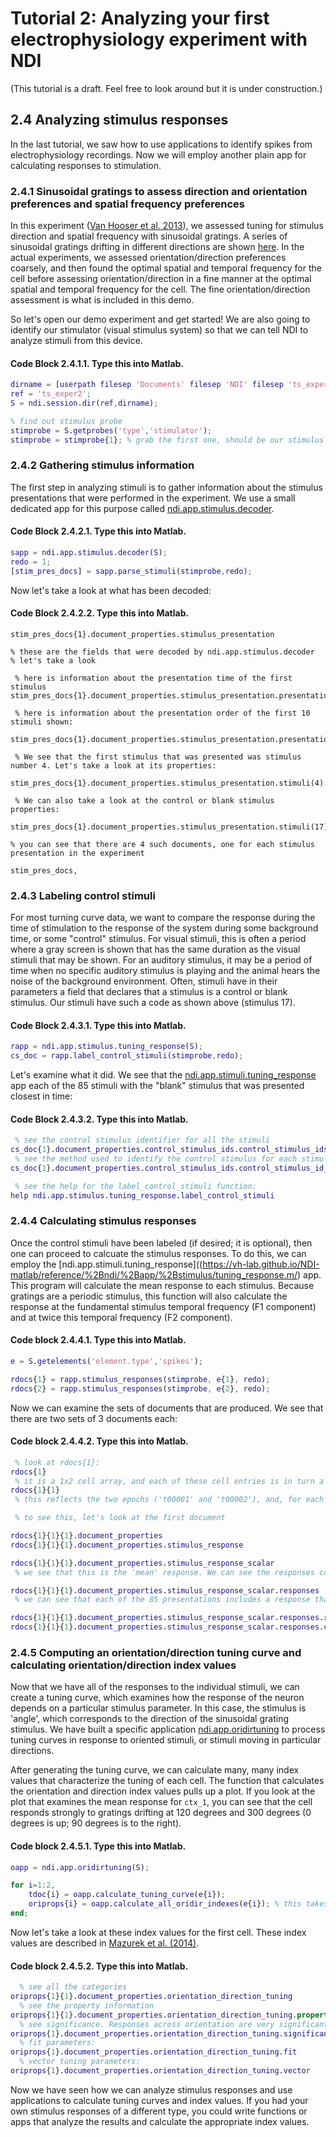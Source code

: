 # Tutorial 2: Analyzing your first electrophysiology experiment with NDI

(This tutorial is a draft. Feel free to look around but it is under construction.)

## 2.4 Analyzing stimulus responses

In the last tutorial, we saw how to use applications to identify spikes from electrophysiology recordings. Now we will employ another plain app 
for calculating responses to stimulation.

### 2.4.1 Sinusoidal gratings to assess direction and orientation preferences and spatial frequency preferences

In this experiment ([Van Hooser et al. 2013](https://pubmed.ncbi.nlm.nih.gov/23843520/)), we assessed tuning for stimulus direction and 
spatial frequency with sinusoidal gratings. A series of sinusoidal gratings drifting in different directions are shown [here](https://photos.app.goo.gl/AsSpsd9cGK1MWygC8).  In the actual
experiments, we assessed orientation/direction preferences coarsely, and then found the optimal spatial and temporal frequency for the cell before
assessing orientation/direction in a fine manner at the optimal spatial and temporal frequency for the cell. The fine orientation/direction
assessment is what is included in this demo.

So let's open our demo experiment and get started! We are also going to identify our stimulator (visual stimulus system) so that we can tell NDI to
analyze stimuli from this device.

#### Code Block 2.4.1.1. Type this into Matlab.

```matlab
dirname = [userpath filesep 'Documents' filesep 'NDI' filesep 'ts_exper2']; % change this if you put the example somewhere else
ref = 'ts_exper2';
S = ndi.session.dir(ref,dirname);

% find out stimulus probe
stimprobe = S.getprobes('type','stimulator');
stimprobe = stimprobe{1}; % grab the first one, should be our stimulus monitor
```

### 2.4.2 Gathering stimulus information

The first step in analyzing stimuli is to gather information about the stimulus presentations that were performed in the experiment. We use a 
small dedicated app for this purpose called [ndi.app.stimulus.decoder](https://vh-lab.github.io/NDI-matlab/reference/%2Bndi/%2Bapp/%2Bstimulus/decoder.m/).

#### Code Block 2.4.2.1. Type this into Matlab.

```matlab
sapp = ndi.app.stimulus.decoder(S);
redo = 1;
[stim_pres_docs] = sapp.parse_stimuli(stimprobe,redo);
```

Now let's take a look at what has been decoded:

#### Code Block 2.4.2.2. Type this into Matlab.

```
stim_pres_docs{1}.document_properties.stimulus_presentation

% these are the fields that were decoded by ndi.app.stimulus.decoder
% let's take a look

 % here is information about the presentation time of the first stimulus
stim_pres_docs{1}.document_properties.stimulus_presentation.presentation_time(1)

 % here is information about the presentation order of the first 10 stimuli shown:

stim_pres_docs{1}.document_properties.stimulus_presentation.presentation_order(1:10)

 % We see that the first stimulus that was presented was stimulus number 4. Let's take a look at its properties:

stim_pres_docs{1}.document_properties.stimulus_presentation.stimuli(4).parameters

 % We can also take a look at the control or blank stimulus properties:

stim_pres_docs{1}.document_properties.stimulus_presentation.stimuli(17).parameters

% you can see that there are 4 such documents, one for each stimulus presentation in the experiment

stim_pres_docs,
```

### 2.4.3 Labeling control stimuli

For most turning curve data, we want to compare the response during the time of stimulation to the response of the system during some background time, or some "control" stimulus. For visual stimuli, this is often a period where a gray screen is shown that has the same duration as the visual stimuli that may be shown. For an auditory stimulus, it may be a period of time when no specific auditory stimulus is playing and the animal hears the noise of the background environment. Often, stimuli have in their parameters a field that declares that a stimulus is a control or blank stimulus. Our stimuli have such a code as shown above (stimulus 17).

#### Code Block 2.4.3.1. Type this into Matlab.

```matlab
rapp = ndi.app.stimulus.tuning_response(S);
cs_doc = rapp.label_control_stimuli(stimprobe,redo);
```

Let's examine what it did. We see that the [ndi.app.stimuli.tuning_response](https://vh-lab.github.io/NDI-matlab/reference/%2Bndi/%2Bapp/%2Bstimulus/tuning_response.m/) app each of the 85 stimuli with the "blank" stimulus that was presented closest in time:

#### Code Block 2.4.3.2. Type this into Matlab.

```matlab
 % see the control stimulus identifier for all the stimuli
cs_doc{1}.document_properties.control_stimulus_ids.control_stimulus_ids
 % see the method used to identify the control stimulus for each stimulus:
cs_doc{1}.document_properties.control_stimulus_ids.control_stimulus_id_method

 % see the help for the label_control_stimuli function:
help ndi.app.stimulus.tuning_response.label_control_stimuli
```

### 2.4.4 Calculating stimulus responses

Once the control stimuli have been labeled (if desired; it is optional), then one can proceed to calcuate the stimulus responses. To do this, we 
can employ the [ndi.app.stimuli.tuning_response]((https://vh-lab.github.io/NDI-matlab/reference/%2Bndi/%2Bapp/%2Bstimulus/tuning_response.m/) app. This program will calculate the mean response to each stimulus. Because gratings are a periodic stimulus, this function will also calculate the response at the fundamental stimulus temporal frequency (F1 component) and at twice this temporal frequency (F2 component).

#### Code block 2.4.4.1. Type this into Matlab.

```matlab
e = S.getelements('element.type','spikes');

rdocs{1} = rapp.stimulus_responses(stimprobe, e{1}, redo);
rdocs{2} = rapp.stimulus_responses(stimprobe, e{2}, redo);
```

Now we can examine the sets of documents that are produced. We see that there are two sets of 3 documents each:

#### Code block 2.4.4.2. Type this into Matlab.

```matlab
 % look at rdocs{1}:
rdocs{1}
 % it is a 1x2 cell array, and each of these cell entries is in turn a 1x3 cell array
rdocs{1}{1}
 % this reflects the two epochs ('t00001' and 't00002'), and, for each epoch, the analysis of the mean response, the F1 component, and the F2 component

 % to see this, let's look at the first document

rdocs{1}{1}{1}.document_properties
rdocs{1}{1}{1}.document_properties.stimulus_response

rdocs{1}{1}{1}.document_properties.stimulus_response_scalar
 % we see that this is the 'mean' response. We can see the responses contained within:

rdocs{1}{1}{1}.document_properties.stimulus_response_scalar.responses
 % we can see that each of the 85 presentations includes a response that can possibly have a real and imaginary component, as well as a control response

rdocs{1}{1}{1}.document_properties.stimulus_response_scalar.responses.response_real(1)
rdocs{1}{1}{1}.document_properties.stimulus_response_scalar.responses.control_response_real(1)

```

### 2.4.5 Computing an orientation/direction tuning curve and calculating orientation/direction index values

Now that we have all of the responses to the individual stimuli, we can create a tuning curve, which examines how the response of the neuron depends on a particular stimulus parameter. In this case, the stimulus is 'angle', which corresponds to the direction of the sinusoidal grating stimulus. We have built a specific application [ndi.app.oridirtuning](https://vh-lab.github.io/NDI-matlab/reference/%2Bndi/%2Bapp/oridirtuning.m/) to process tuning curves in response to oriented stimuli, or stimuli moving in particular directions. 

After generating the tuning curve, we can calculate many, many index values that characterize the tuning of each cell. The function that calculates the orientation and direction index values pulls up a plot. If you look at the plot that examines the mean response for `ctx_1`, you can see that the cell responds strongly to gratings drifting at 120 degrees and 300 degrees (0 degrees is up; 90 degrees is to the right).

#### Code block 2.4.5.1. Type this into Matlab.

```matlab
oapp = ndi.app.oridirtuning(S);

for i=1:2,
	tdoc{i} = oapp.calculate_tuning_curve(e{i});
	oriprops{i} = oapp.calculate_all_oridir_indexes(e{i}); % this takes a few minutes
end;
```

Now let's take a look at these index values for the first cell. These index values are described in [Mazurek et al. (2014)](https://pubmed.ncbi.nlm.nih.gov/25147504/).

#### Code block 2.4.5.2. Type this into Matlab.

```matlab
  % see all the categories
oriprops{1}{1}.document_properties.orientation_direction_tuning
  % see the property information
oriprops{1}{1}.document_properties.orientation_direction_tuning.properties
  % see significance. Responses across orientation are very significant:
oriprops{1}.document_properties.orientation_direction_tuning.significance
  % fit parameters:
oriprops{1}.document_properties.orientation_direction_tuning.fit
  % vector tuning parameters:
oriprops{1}.document_properties.orientation_direction_tuning.vector
```

Now we have seen how we can analyze stimulus responses and use applications to calculate tuning curves and index values. If you had your own stimulus responses of a different type, you could write functions or apps that analyze the results and calculate the appropriate index values.



